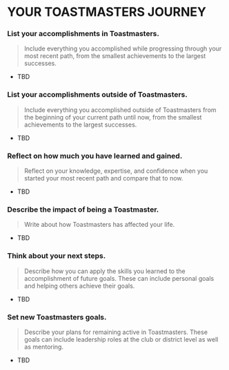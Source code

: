 # YOUR TOASTMASTERS JOURNEY

### List your accomplishments in Toastmasters.
> Include everything you accomplished while progressing through your most recent path, from the smallest achievements to the largest successes.
* TBD

### List your accomplishments outside of Toastmasters.
> Include everything you accomplished outside of Toastmasters from the beginning of your current path until now, from the smallest achievements to the largest successes.
* TBD

### Reflect on how much you have learned and gained.
> Reflect on your knowledge, expertise, and confidence when you started your most recent path and compare that to now.
* TBD

### Describe the impact of being a Toastmaster.
> Write about how Toastmasters has affected your life.
* TBD

### Think about your next steps.
> Describe how you can apply the skills you learned to the accomplishment of future goals. These can include personal goals and helping others achieve their goals.
* TBD

### Set new Toastmasters goals.
> Describe your plans for remaining active in Toastmasters. These goals can include leadership roles at the club or district level as well as mentoring. 
* TBD
